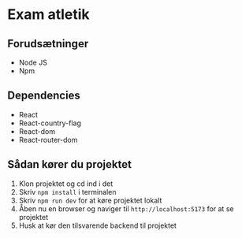 # Exam atletik

## Forudsætninger

-   Node JS
-   Npm

## Dependencies

-   React
-   React-country-flag
-   React-dom
-   React-router-dom

## Sådan kører du projektet

1. Klon projektet og cd ind i det
2. Skriv `npm install` i terminalen
3. Skriv `npm run dev` for at køre projektet lokalt
4. Åben nu en browser og naviger til `http://localhost:5173` for at se projektet
5. Husk at kør den tilsvarende backend til projektet
